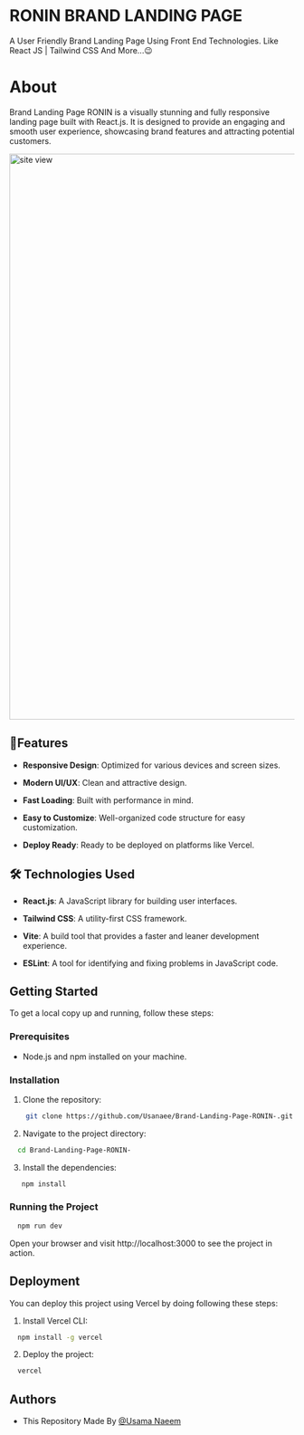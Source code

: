 # RONIN BRAND LANDING PAGE 
A User Friendly Brand Landing Page Using Front End Technologies.
Like React JS | Tailwind CSS And More...😉

# About

Brand Landing Page RONIN is a visually stunning and fully responsive landing page built with React.js. It is designed to provide an engaging and smooth user experience, showcasing brand features and attracting potential customers.

<img src="https://github.com/user-attachments/assets/005bdb23-e50a-4fa6-87f3-fe51d7eff163" alt="site view" width="1000"  style="bg-cover:fit" >

## 🥇Features

- **Responsive Design**: Optimized for various devices and screen sizes.

- **Modern UI/UX**: Clean and attractive design.

- **Fast Loading**: Built with performance in mind.

- **Easy to Customize**: Well-organized code structure for easy customization.

- **Deploy Ready**: Ready to be deployed on platforms like Vercel.
## 🛠 Technologies Used

- **React.js**: A JavaScript library for building user interfaces.

- **Tailwind CSS**: A utility-first CSS framework.

- **Vite**: A build tool that provides a faster and leaner development experience.

- **ESLint**: A tool for identifying and fixing problems in JavaScript code.


## Getting Started

To get a local copy up and running, follow these steps:

### Prerequisites

- Node.js and npm installed on your machine.

### Installation

1. Clone the repository:
```bash
    git clone https://github.com/Usanaee/Brand-Landing-Page-RONIN-.git
```

2. Navigate to the project directory:

```bash
  cd Brand-Landing-Page-RONIN-
```

3. Install the dependencies:

```bash
   npm install
```

### Running the Project

```bash
  npm run dev
```

Open your browser and visit http://localhost:3000 to see the project in action.


## Deployment

You can deploy this project using Vercel by doing following these steps:

1. Install Vercel CLI:
```bash
  npm install -g vercel
```

2. Deploy the project:
```bash
  vercel

```


## Authors

- This Repository Made By [@Usama Naeem](https://github.com/Usanaee)


